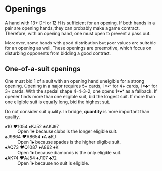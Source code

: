Openings
========
A hand with 13+ DH or 12 H is sufficient for an opening.  If both hands in a
pair are opening hands, they can probably make a game contract.  Therefore,
with an opening hand, one must open to prevent a pass out.

Moreover, some hands with good distribution but poor values are suitable for
an opening as well.  These openings are preemptive, which focus on disturbing
opponents from bidding a good contract.

One-of-a-suit openings
----------------------
One must bid 1 of a suit with an opening hand uneligible for a strong opening.
Opening in a major requires 5+ cards, 1*♦* for 4+ cards, 1*♣* for 3+ cards.
With the special shape 4-4-3-2, one opens 1*♦* as a fallback.  If opener finds
more than one eligible suit, bid the longest suit.  If more than one eligible
suit is equally long, bid the highest suit.

Do not consider suit quality.  In bridge, **quantity** is more important than
quality.

<dl>
   <dt><em>♠</em>10 <em>♥</em>1054 <em>♦</em>KJ52 <em>♣</em>AKJ97</dt>
   <dd>Open 1<em>♣</em> because clubs is the longer eligible suit.</dd>

   <dt><em>♠</em>J9864 <em>♥</em>A8654 <em>♦</em>A <em>♣</em>KJ</dt>
   <dd>Open 1<em>♠</em> because spades is the higher eligible suit.</dd>

   <dt><em>♠</em>AQ73 <em>♥</em>Q1087 <em>♦</em>A862 <em>♣</em>K</dt>
   <dd>Open 1<em>♦</em> because diamonds is the only eligible suit.</dd>

   <dt><em>♠</em>AK74 <em>♥</em>AJ54 <em>♦</em>J107 <em>♣</em>72</dt>
   <dd>Open 1<em>♦</em> because no suit is eligible.</dd>
</dl>
